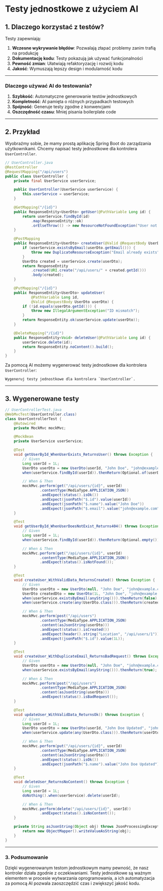 # Testy jednostkowe z użyciem AI

## 1. Dlaczego korzystać z testów?

Testy zapewniają:

1. **Wczesne wykrywanie błędów**: Pozwalają złapać problemy zanim trafią na produkcję
2. **Dokumentację kodu**: Testy pokazują jak używać funkcjonalności
3. **Pewność zmian**: Ułatwiają refaktoryzację i rozwój kodu
4. **Jakość**: Wymuszają lepszy design i modularność kodu

---

### Dlaczego używać AI do testowania?

1. **Szybkość**: Automatyczne generowanie testów jednostkowych
2. **Kompletność**: AI pamięta o różnych przypadkach testowych
3. **Spójność**: Generuje testy zgodne z konwencjami
4. **Oszczędność czasu**: Mniej pisania boilerplate code

---

## 2. Przykład

Wyobraźmy sobie, że mamy prostą aplikację Spring Boot do zarządzania użytkownikami. Chcemy napisać testy jednostkowe dla kontrolera `UserController`.

```java
// UserController.java
@RestController
@RequestMapping("/api/users")
public class UserController {
    private final UserService userService;

    public UserController(UserService userService) {
        this.userService = userService;
    }

    @GetMapping("/{id}")
    public ResponseEntity<UserDto> getUser(@PathVariable Long id) {
        return userService.findById(id)
            .map(ResponseEntity::ok)
            .orElseThrow(() -> new ResourceNotFoundException("User not found"));
    }

    @PostMapping
    public ResponseEntity<UserDto> createUser(@Valid @RequestBody UserDto userDto) {
        if (userService.existsByEmail(userDto.getEmail())) {
            throw new DuplicateResourceException("Email already exists");
        }
        UserDto created = userService.create(userDto);
        return ResponseEntity
            .created(URI.create("/api/users/" + created.getId()))
            .body(created);
    }

    @PutMapping("/{id}")
    public ResponseEntity<UserDto> updateUser(
            @PathVariable Long id,
            @Valid @RequestBody UserDto userDto) {
        if (!id.equals(userDto.getId())) {
            throw new IllegalArgumentException("ID mismatch");
        }
        return ResponseEntity.ok(userService.update(userDto));
    }

    @DeleteMapping("/{id}")
    public ResponseEntity<Void> deleteUser(@PathVariable Long id) {
        userService.delete(id);
        return ResponseEntity.noContent().build();
    }
}
```

Za pomocą AI możemy wygenerować testy jednostkowe dla kontrolera `UserController`:

```plaintext
Wygeneruj testy jednostkowe dla kontrolera `UserController`.
```

---

## 3. Wygenerowane testy

```java
// UserControllerTest.java
@WebMvcTest(UserController.class)
class UserControllerTest {
    @Autowired
    private MockMvc mockMvc;

    @MockBean
    private UserService userService;

    @Test
    void getUserById_WhenUserExists_ReturnsUser() throws Exception {
        // Given
        Long userId = 1L;
        UserDto userDto = new UserDto(userId, "John Doe", "john@example.com");
        when(userService.findById(userId)).thenReturn(Optional.of(userDto));

        // When & Then
        mockMvc.perform(get("/api/users/{id}", userId)
                .contentType(MediaType.APPLICATION_JSON))
                .andExpect(status().isOk())
                .andExpect(jsonPath("$.id").value(userId))
                .andExpect(jsonPath("$.name").value("John Doe"))
                .andExpect(jsonPath("$.email").value("john@example.com"));
    }

    @Test
    void getUserById_WhenUserDoesNotExist_Returns404() throws Exception {
        // Given
        Long userId = 1L;
        when(userService.findById(userId)).thenReturn(Optional.empty());

        // When & Then
        mockMvc.perform(get("/api/users/{id}", userId)
                .contentType(MediaType.APPLICATION_JSON))
                .andExpect(status().isNotFound());
    }

    @Test
    void createUser_WithValidData_ReturnsCreated() throws Exception {
        // Given
        UserDto userDto = new UserDto(null, "John Doe", "john@example.com");
        UserDto createdDto = new UserDto(1L, "John Doe", "john@example.com");
        when(userService.existsByEmail(anyString())).thenReturn(false);
        when(userService.create(any(UserDto.class))).thenReturn(createdDto);

        // When & Then
        mockMvc.perform(post("/api/users")
                .contentType(MediaType.APPLICATION_JSON)
                .content(asJsonString(userDto)))
                .andExpect(status().isCreated())
                .andExpect(header().string("Location", "/api/users/1"))
                .andExpect(jsonPath("$.id").value(1L));
    }

    @Test
    void createUser_WithDuplicateEmail_ReturnsBadRequest() throws Exception {
        // Given
        UserDto userDto = new UserDto(null, "John Doe", "john@example.com");
        when(userService.existsByEmail(anyString())).thenReturn(true);

        // When & Then
        mockMvc.perform(post("/api/users")
                .contentType(MediaType.APPLICATION_JSON)
                .content(asJsonString(userDto)))
                .andExpect(status().isBadRequest());
    }

    @Test
    void updateUser_WithValidData_ReturnsOk() throws Exception {
        // Given
        Long userId = 1L;
        UserDto userDto = new UserDto(userId, "John Doe Updated", "john@example.com");
        when(userService.update(any(UserDto.class))).thenReturn(userDto);

        // When & Then
        mockMvc.perform(put("/api/users/{id}", userId)
                .contentType(MediaType.APPLICATION_JSON)
                .content(asJsonString(userDto)))
                .andExpect(status().isOk())
                .andExpect(jsonPath("$.name").value("John Doe Updated"));
    }

    @Test
    void deleteUser_ReturnsNoContent() throws Exception {
        // Given
        Long userId = 1L;
        doNothing().when(userService).delete(userId);

        // When & Then
        mockMvc.perform(delete("/api/users/{id}", userId))
                .andExpect(status().isNoContent());
    }

    private String asJsonString(Object obj) throws JsonProcessingException {
        return new ObjectMapper().writeValueAsString(obj);
    }
}
```

---

### 3. Podsumowanie

Dzięki wygenerowanym testom jednostkowym mamy pewność, że nasz kontroler działa zgodnie z oczekiwaniami. Testy jednostkowe są ważnym elementem w procesie wytwarzania oprogramowania, a ich automatyzacja za pomocą AI pozwala zaoszczędzić czas i zwiększyć jakość kodu.
